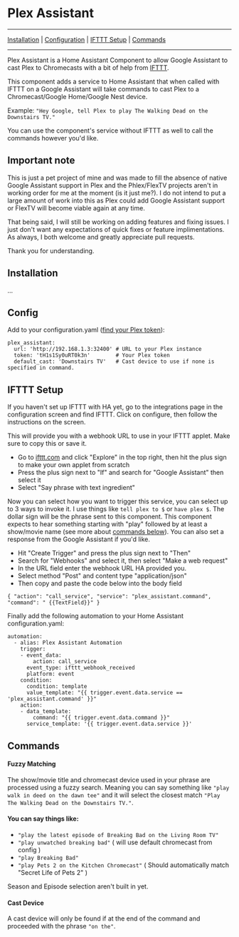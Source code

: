 # Plex Assistant
<hr>

[Installation](https://github.com/maykar/plex_assistant/blob/master/README.md#installation) | [Configuration](https://github.com/maykar/plex_assistant/blob/master/README.md#config) | [IFTTT Setup](https://github.com/maykar/plex_assistant/blob/master/README.md#ifttt-setup) | [Commands](https://github.com/maykar/plex_assistant/blob/master/README.md#commands)
<hr>

Plex Assistant is a Home Assistant Component to allow Google Assistant to cast Plex to Chromecasts with a bit of help from [IFTTT](https://ifttt.com/).

This component adds a service to Home Assistant that when called with IFTTT on a Google Assistant will take commands to cast Plex to a Chromecast/Google Home/Google Nest device.

Example: `"Hey Google, tell Plex to play The Walking Dead on the Downstairs TV."`

You can use the component's service without IFTTT as well to call the commands however you'd like.

## Important note
This is just a pet project of mine and was made to fill the absence of native Google Assistant support in Plex and the Phlex/FlexTV projects aren't in working order for me at the moment (is it just me?). I do not intend to put a large amount of work into this as Plex could add Google Assistant support or FlexTV will become viable again at any time.

That being said, I will still be working on adding features and fixing issues. I just don't want any expectations of quick fixes or feature implimentations. As always, I both welcome and greatly appreciate pull requests.

Thank you for understanding.

## Installation
...

## Config
Add to your configuration.yaml ([find your Plex token](https://support.plex.tv/articles/204059436-finding-an-authentication-token-x-plex-token/)):
```
plex_assistant:
  url: 'http://192.168.1.3:32400' # URL to your Plex instance
  token: 'tH1s1Sy0uRT0k3n'        # Your Plex token
  default_cast: 'Downstairs TV'   # Cast device to use if none is specified in command.
```

## IFTTT Setup

If you haven't set up IFTTT with HA yet, go to the integrations page in the configuration screen and find IFTTT. Click on configure, then follow the instructions on the screen.

This will provide you with a webhook URL to use in your IFTTT applet. Make sure to copy this or save it.

* Go to [ifttt.com](https://ifttt.com/) and click "Explore" in the top right, then hit the plus sign to make your own applet from scratch
* Press the plus sign next to "If" and search for "Google Assistant" then select it
* Select "Say phrase with text ingredient"

Now you can select how you want to trigger this service, you can select up to 3 ways to invoke it. I use things like `tell plex to $` or `have plex $`. The dollar sign will be the phrase sent to this component. This component expects to hear something starting with "play" followed by at least a show/movie name (see more about [commands below](https://github.com/maykar/plex_assistant/blob/master/README.md#commands)). You can also set a response from the Google Assistant if you'd like.

* Hit "Create Trigger" and press the plus sign next to "Then"
* Search for "Webhooks" and select it, then select "Make a web request"
* In the URL field enter the webhook URL HA provided you.
* Select method "Post" and content type "application/json"
* Then copy and paste the code below into the body field

```{ "action": "call_service", "service": "plex_assistant.command", "command": " {{TextField}}" }```

Finally add the following automation to your Home Assistant configuration.yaml:

```
automation:
  - alias: Plex Assistant Automation
    trigger:
    - event_data:
        action: call_service
      event_type: ifttt_webhook_received
      platform: event
    condition:
      condition: template
      value_template: "{{ trigger.event.data.service == 'plex_assistant.command' }}"
    action:
    - data_template:
        command: "{{ trigger.event.data.command }}"
      service_template: '{{ trigger.event.data.service }}'
```

## Commands

#### Fuzzy Matching
The show/movie title and chromecast device used in your phrase are processed using a fuzzy search. Meaning you can say something like `"play walk in deed on the dawn tee"` and it will select the closest match `"Play The Walking Dead on the Downstairs TV."`.

#### You can say things like:
* `"play the latest episode of Breaking Bad on the Living Room TV"`
* `"play unwatched breaking bad"`  ( will use default chromecast from config )
* `"play Breaking Bad"`
* `"play Pets 2 on the Kitchen Chromecast"` ( Should automatically match "Secret Life of Pets 2" )

Season and Episode selection aren't built in yet.

#### Cast Device
A cast device will only be found if at the end of the command and proceeded with the phrase `"on the"`.
